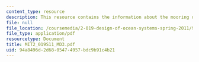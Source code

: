 ```yaml
---
content_type: resource
description: This resource contains the information about the mooring dynamics (III).
file: null
file_location: /coursemedia/2-019-design-of-ocean-systems-spring-2011/94a8496d2d6805474957bdc9b91c4b21_MIT2_019S11_MD3.pdf
file_type: application/pdf
resourcetype: Document
title: MIT2_019S11_MD3.pdf
uid: 94a8496d-2d68-0547-4957-bdc9b91c4b21
---
```

